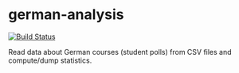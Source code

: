 # german-analysis

[![Build Status](https://travis-ci.org/obruchez/german-analysis.svg?branch=master)](https://travis-ci.org/obruchez/german-analysis)

Read data about German courses (student polls) from CSV files and compute/dump statistics.
